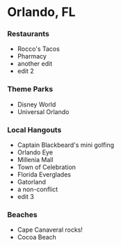 # Orlando, FL

### Restaurants
- Rocco's Tacos
- Pharmacy
- another edit
- edit 2

### Theme Parks
- Disney World
- Universal Orlando

### Local Hangouts
- Captain Blackbeard's mini golfing
- Orlando Eye
- Millenia Mall
- Town of Celebration
- Florida Everglades
- Gatorland
- a non-conflict
- edit 3

### Beaches
- Cape Canaveral rocks!
- Cocoa Beach
